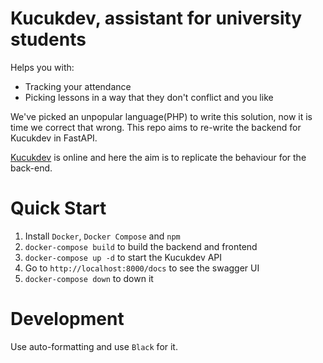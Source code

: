 # Kucukdev, assistant for university students
Helps you with:
- Tracking your attendance
- Picking lessons in a way that they don't conflict and you like

We've picked an unpopular language(PHP) to write this solution, now it
is time we correct that wrong. This repo aims to re-write the backend
for Kucukdev in FastAPI.

[Kucukdev](https://www.kucukdev.org) is online and here the aim is to
replicate the behaviour for the back-end.


# Quick Start
1. Install `Docker`, `Docker Compose` and `npm`
1. `docker-compose build` to build the backend and frontend
1. `docker-compose up -d` to start the Kucukdev API
1. Go to `http://localhost:8000/docs` to see the swagger UI
1. `docker-compose down` to down it


# Development

Use auto-formatting and use `Black` for it.

